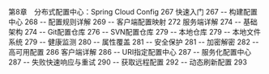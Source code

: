 第8章　分布式配置中心：Spring Cloud Config	267
快速入门	267
-- 构建配置中心	268
-- 配置规则详解	269
-- 客户端配置映射	272
服务端详解	274
-- 基础架构	274
-- Git配置仓库	276
-- SVN配置仓库	279
-- 本地仓库	279
-- 本地文件系统	279
-- 健康监测	280
-- 属性覆盖	281
-- 安全保护	281
-- 加密解密	282
-- 高可用配置	286
客户端详解	286
--  URI指定配置中心	287
-- 服务化配置中心	287
-- 失败快速响应与重试	290
-- 获取远程配置	292
-- 动态刷新配置	293